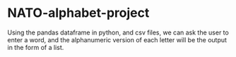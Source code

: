# NATO-alphabet-project
Using the pandas dataframe in python, and csv files, we can ask the user to enter a word, and the alphanumeric version of each letter will be the output in the form of a list.
